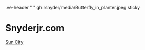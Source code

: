 .ve-header " " gh:rsnyder/media/Butterfly_in_planter.jpeg sticky

# Snyderjr.com

[Sun City](/sun-city)
